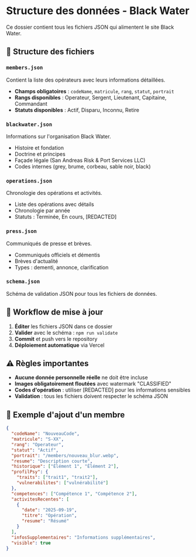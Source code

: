 # Structure des données - Black Water

Ce dossier contient tous les fichiers JSON qui alimentent le site Black Water.

## 📁 Structure des fichiers

### `members.json`

Contient la liste des opérateurs avec leurs informations détaillées.

- **Champs obligatoires** : `codeName`, `matricule`, `rang`, `statut`, `portrait`
- **Rangs disponibles** : Operateur, Sergent, Lieutenant, Capitaine, Commandant
- **Statuts disponibles** : Actif, Disparu, Inconnu, Retire

### `blackwater.json`

Informations sur l'organisation Black Water.

- Histoire et fondation
- Doctrine et principes
- Façade légale (San Andreas Risk & Port Services LLC)
- Codes internes (grey, brume, corbeau, sable noir, black)

### `operations.json`

Chronologie des opérations et activités.

- Liste des opérations avec détails
- Chronologie par année
- Statuts : Terminée, En cours, [REDACTED]

### `press.json`

Communiqués de presse et brèves.

- Communiqués officiels et démentis
- Brèves d'actualité
- Types : dementi, annonce, clarification

### `schema.json`

Schéma de validation JSON pour tous les fichiers de données.

## 🔧 Workflow de mise à jour

1. **Éditer** les fichiers JSON dans ce dossier
2. **Valider** avec le schéma : `npm run validate`
3. **Commit** et push vers le repository
4. **Déploiement automatique** via Vercel

## ⚠️ Règles importantes

- **Aucune donnée personnelle réelle** ne doit être incluse
- **Images obligatoirement floutées** avec watermark "CLASSIFIED"
- **Codes d'opération** : utiliser [REDACTED] pour les informations sensibles
- **Validation** : tous les fichiers doivent respecter le schéma JSON

## 📝 Exemple d'ajout d'un membre

```json
{
  "codeName": "NouveauCode",
  "matricule": "S-XX",
  "rang": "Operateur",
  "statut": "Actif",
  "portrait": "/members/nouveau_blur.webp",
  "resume": "Description courte",
  "historique": ["Élément 1", "Élément 2"],
  "profilPsy": {
    "traits": ["trait1", "trait2"],
    "vulnerabilites": ["vulnérabilité"]
  },
  "competences": ["Compétence 1", "Compétence 2"],
  "activitesRecentes": [
    {
      "date": "2025-09-19",
      "titre": "Opération",
      "resume": "Résumé"
    }
  ],
  "infosSupplementaires": "Informations supplémentaires",
  "visible": true
}
```
